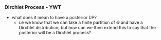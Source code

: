 ### Dirchlet Process - YWT

- what does it mean to have a posterior DP? 
	- i.e we know that we can take a finite partition of $\Theta$ and have a Dirchlet distribution, but how can we then extend this to say that the posterior will be a Dirchlet process?